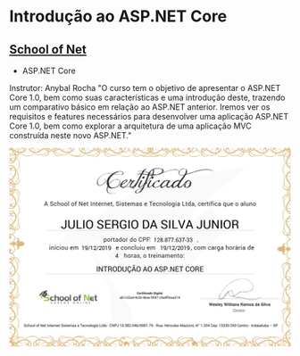 # Introdução ao ASP.NET Core
## [School of Net](https://www.schoolofnet.com)

* ASP.NET Core

Instrutor: Anybal Rocha
"O curso tem o objetivo de apresentar o ASP.NET Core 1.0, bem como suas características e uma introdução deste, trazendo um comparativo básico em relação ao ASP.NET anterior. Iremos ver os requisitos e features necessários para desenvolver uma aplicação ASP.NET Core 1.0, bem como explorar a arquitetura de uma aplicação MVC construída neste novo ASP.NET."

![Meu Certificado](certificate/certificate.jpg)
